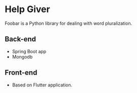 # Help Giver

Foobar is a Python library for dealing with word pluralization.

## Back-end
- Spring Boot app
- Mongodb

## Front-end
- Based on Flutter application.

